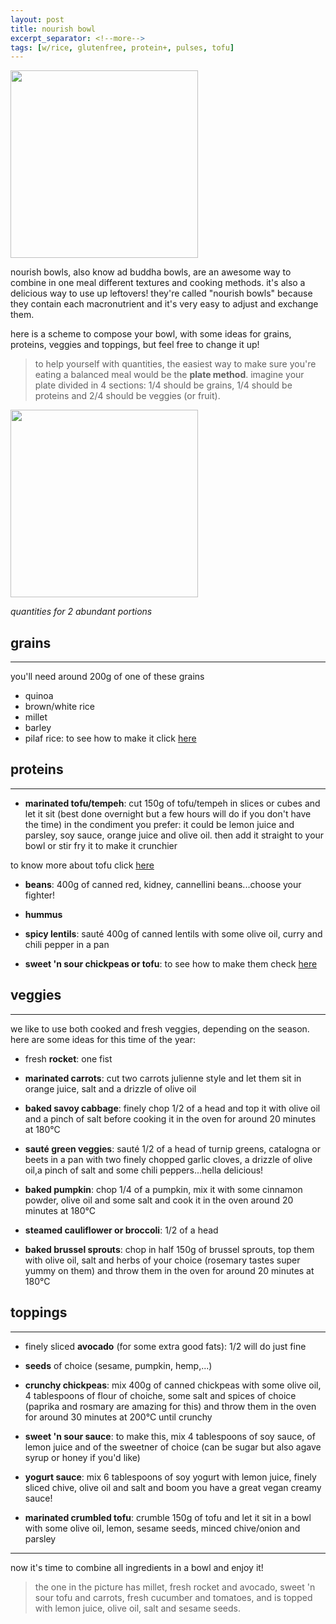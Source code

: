 ```yaml
---
layout: post
title: nourish bowl
excerpt_separator: <!--more-->
tags: [w/rice, glutenfree, protein+, pulses, tofu]
---
```


 <img src="../../../images/nourish-bowl.jfif" width="300">


 
 <!--more-->

nourish bowls, also know ad buddha bowls, are an awesome way to combine in one meal different textures and cooking methods. it's also a delicious way to use up leftovers! they're called "nourish bowls" because they contain each macronutrient and it's very easy to adjust and exchange them. 

here is a scheme to compose your bowl, with some ideas for grains, proteins, veggies and toppings, but feel free to change it up!

 > to help yourself with quantities, the easiest way to make sure you're eating a balanced meal would be the **plate method**. 
 imagine your plate divided in 4 sections: 1/4 should be grains, 1/4 should be proteins and 2/4 should be veggies (or fruit).
  
  <img src="../../../images/plate-method.jfif" width="300">


*quantities for 2 abundant portions*



## grains
---
you'll need around 200g of one of these grains
- quinoa
- brown/white rice
- millet
- barley
- pilaf rice: to see how to make it click [here](https://fagiolini.github.io/pilaf-rice/)


## proteins
---


- **marinated tofu/tempeh**: cut 150g of tofu/tempeh in slices or cubes and let it sit (best done overnight but a few hours will do if you don't have the time) in the condiment you prefer: it could be lemon juice and parsley, soy sauce, orange juice and olive oil. then add it straight to your bowl or stir fry it to make it crunchier

to know more about tofu click [here](https://fagiolini.github.io/guide-tofu/)

- **beans**: 400g of canned red, kidney, cannellini beans...choose your fighter!
  
- **hummus**
  
- **spicy lentils**: sauté 400g of canned lentils with some olive oil, curry and chili pepper in a pan
  
- **sweet 'n sour chickpeas or tofu**: to see how to make them check [here](https://fagiolini.github.io/sweet-sour-chickpeas/)


## veggies
---

we like to use both cooked and fresh veggies, depending on the season. here are some ideas for this time of the year:

- fresh **rocket**: one fist

- **marinated carrots**: cut two carrots julienne style and let them sit in orange juice, salt and a drizzle of olive oil
  
- **baked savoy cabbage**: finely chop 1/2 of a head and top it with olive oil and a pinch of salt before cooking it in the oven for around 20 minutes at 180°C
  
- **sauté green veggies**: sauté 1/2 of a head of turnip greens, catalogna or beets in a pan with two finely chopped garlic cloves, a drizzle of olive oil,a pinch of salt and some chili peppers...hella delicious!
  
- **baked pumpkin**: chop 1/4 of a pumpkin, mix it with some cinnamon powder, olive oil and some salt and cook it in the oven around 20 minutes at 180°C
  
- **steamed cauliflower or broccoli**: 1/2 of a head
  
- **baked brussel sprouts**: chop in half 150g of brussel sprouts, top them with olive oil, salt and herbs of your choice (rosemary tastes super yummy on them) and throw them in the oven for around 20 minutes at 180°C

 
## toppings
---

- finely sliced **avocado** (for some extra good fats): 1/2 will do just fine
  
- **seeds** of choice (sesame, pumpkin, hemp,...)
  
- **crunchy chickpeas**: mix 400g of canned chickpeas with some olive oil, 4 tablespoons of flour of choiche, some salt and spices of choice (paprika and rosmary are amazing for this) and throw them in the oven for around 30 minutes at 200°C until crunchy
  
- **sweet 'n sour sauce**: to make this, mix 4 tablespoons of soy sauce, of lemon juice and of the sweetner of choice (can be sugar but also agave syrup or honey if you'd like)
  
- **yogurt sauce**: mix 6 tablespoons of soy yogurt with lemon juice, finely sliced chive, olive oil and salt and boom you have a great vegan creamy sauce!
  
- **marinated crumbled tofu**: crumble 150g of tofu and let it sit in a bowl with some olive oil, lemon, sesame seeds, minced chive/onion and parsley

---

now it's time to combine all ingredients in a bowl and enjoy it!

> the one in the picture has millet, fresh rocket and avocado, sweet 'n sour tofu and carrots, fresh cucumber and tomatoes, and is topped with lemon juice, olive oil, salt and sesame seeds.

